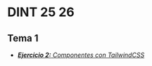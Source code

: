 # DINT 25 26
## Tema 1
- [***Ejercicio 2:** Componentes con TailwindCSS*](/UD1_Confección_de_interfaces/Fundamentos_VSCode/my-ac03-components)
